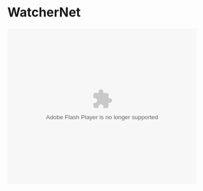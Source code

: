 # WatcherNet
<object width="425" height="350"> <param name="movie" value="https://www.youtube.com/watch?v=fPNdWnwuBDI" /> <param name="wmode" value="transparent" /> <embed src="https://www.youtube.com/watch?v=fPNdWnwuBDI" type="application/x-shockwave-flash" wmode="transparent" width="425" height="350" /> </object>
